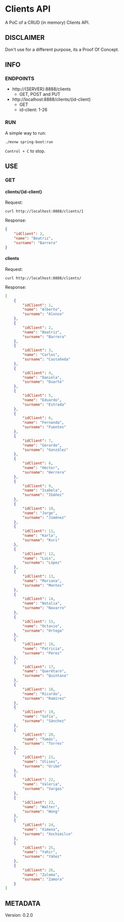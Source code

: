 # Clients API

A PoC of a CRUD (in memory) Clients API.

## DISCLAIMER

Don't use for a different purpose, its a Proof Of Concept.

## INFO

### ENDPOINTS

- http://{SERVER}:8888/clients
  - GET, POST and PUT
- http://localhost:8888/clients/{id-client}
  - GET
  - id-client: 1-26

### RUN

A simple way to run:

``` shell
./mvnw spring-boot:run
```

`Control + C` to stop.

## USE

### GET

#### clients/{id-client}

Request:

``` shell
curl http://localhost:8888/clients/1
```

Response:

``` json
{
    "idClient": 2,
    "name": "Beatriz",
    "surname": "Barrera"
}
```

#### clients

Request:

``` shell
curl http://localhost:8888/clients/
```

Response:

``` json
[
    {
        "idClient": 1,
        "name": "Alberto",
        "surname": "Alonso"
    },
    {
        "idClient": 2,
        "name": "Beatriz",
        "surname": "Barrera"
    },
    {
        "idClient": 3,
        "name": "Carlos",
        "surname": "Castañeda"
    },
    {
        "idClient": 4,
        "name": "Daniela",
        "surname": "Duarte"
    },
    {
        "idClient": 5,
        "name": "Eduardo",
        "surname": "Estrada"
    },
    {
        "idClient": 6,
        "name": "Fernanda",
        "surname": "Fuentes"
    },
    {
        "idClient": 7,
        "name": "Gerardo",
        "surname": "González"
    },
    {
        "idClient": 8,
        "name": "Héctor",
        "surname": "Herrera"
    },
    {
        "idClient": 9,
        "name": "Isabela",
        "surname": "Ibáñez"
    },
    {
        "idClient": 10,
        "name": "Jorge",
        "surname": "Jiménez"
    },
    {
        "idClient": 11,
        "name": "Karla",
        "surname": "Kuri"
    },
    {
        "idClient": 12,
        "name": "Luis",
        "surname": "López"
    },
    {
        "idClient": 13,
        "name": "Mariana",
        "surname": "Montes"
    },
    {
        "idClient": 14,
        "name": "Natalia",
        "surname": "Navarro"
    },
    {
        "idClient": 15,
        "name": "Octavio",
        "surname": "Ortega"
    },
    {
        "idClient": 16,
        "name": "Patricia",
        "surname": "Pérez"
    },
    {
        "idClient": 17,
        "name": "Querétaro",
        "surname": "Quintana"
    },
    {
        "idClient": 18,
        "name": "Ricardo",
        "surname": "Ramírez"
    },
    {
        "idClient": 19,
        "name": "Sofía",
        "surname": "Sánchez"
    },
    {
        "idClient": 20,
        "name": "Tomás",
        "surname": "Torres"
    },
    {
        "idClient": 21,
        "name": "Ulises",
        "surname": "Uribe"
    },
    {
        "idClient": 22,
        "name": "Valeria",
        "surname": "Vargas"
    },
    {
        "idClient": 23,
        "name": "Walter",
        "surname": "Wong"
    },
    {
        "idClient": 24,
        "name": "Ximena",
        "surname": "Xochimilco"
    },
    {
        "idClient": 25,
        "name": "Yahir",
        "surname": "Yáñez"
    },
    {
        "idClient": 26,
        "name": "Zulema",
        "surname": "Zamora"
    }
]
```


## METADATA

Version: 0.2.0
